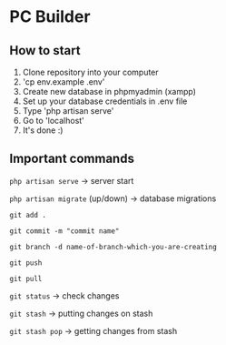 # PC Builder

## How to start

1. Clone repository into your computer
2. 'cp env.example .env'
3. Create new database in phpmyadmin (xampp)
4. Set up your database credentials in .env file
5. Type 'php artisan serve'
6. Go to 'localhost'
7. It's done :)




## Important commands

`php artisan serve` -> server start

`php artisan migrate` (up/down) -> database migrations

`git add .`

`git commit -m "commit name"`

`git branch -d name-of-branch-which-you-are-creating`

`git push`

`git pull`

`git status` -> check changes

`git stash` -> putting changes on stash

`git stash pop` -> getting changes from stash